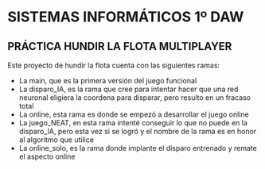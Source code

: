 # SISTEMAS INFORMÁTICOS 1º DAW
## PRÁCTICA HUNDIR LA FLOTA MULTIPLAYER

Este proyecto de hundir la flota cuenta con las siguientes ramas:
- La main, que es la primera versión del juego funcional
- La disparo_IA, es la rama que cree para intentar hacer que una red neuronal
eligiera la coordena para disparar, pero resulto en un fracaso total
- La online, esta rama es donde se empezó a desarrollar el juego online
- La juego_NEAT, en esta rama intenté conseguir lo que no puede en la disparo_IA,
pero esta vez si se logró y el nombre de la rama es en honor al algoritmo que utilice
- La online_solo, es la rama donde implante el disparo entrenado y remate el aspecto online